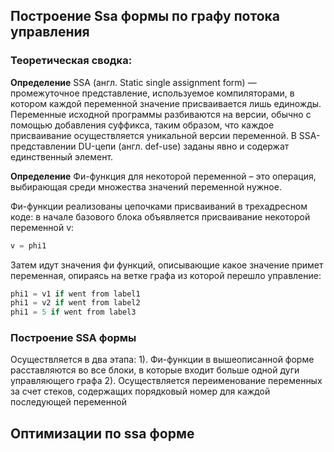 ## Построение Ssa формы по графу потока управления

### Теоретическая сводка:
**Определение**
SSA (англ. Static single assignment form) — промежуточное представление, используемое компиляторами, в котором каждой переменной значение 
присваивается лишь единожды. Переменные исходной программы разбиваются на версии, обычно с помощью добавления суффикса, таким образом, 
что каждое присваивание осуществляется уникальной версии переменной. В SSA-представлении DU-цепи (англ. def-use) заданы явно и содержат 
единственный элемент.

**Определение** Фи-функция для некоторой переменной – это операция, выбирающая среди множества значений переменной нужное.

Фи-функции реализованы цепочками присваиваний в трехадресном коде: в начале базового блока объявляется присваивание некоторой переменной v:
```csharp
v = phi1
```
Затем идут значения фи функций, описывающие какое значение примет переменная, опираясь на ветке графа из которой перешло управление: 
```csharp
phi1 = v1 if went from label1
phi1 = v2 if went from label2
phi1 = 5 if went from label3
```

### Построение SSA формы
Осуществляется в два этапа:
1). Фи-функции в вышеописанной форме расставляются во все блоки, в которые входит больше одной дуги управляющего графа
2). Осуществляется переименование переменных за счет стеков, содержащих порядковый номер для каждой последующей переменной
<img src="https://yadi.sk/i/CExrze033PGHyT" alt="">

## Оптимизации по ssa форме
